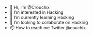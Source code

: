 - 👋 Hi, I’m @Crouchix
- 👀 I’m interested in Hacking
- 🌱 I’m currently learning Hacking
- 💞️ I’m looking to collaborate on Hacking
- 📫 How to reach me Twitter @couchix

<!---
Crouchix/Crouchix is a ✨ special ✨ repository because its `README.md` (this file) appears on your GitHub profile.
You can click the Preview link to take a look at your changes.
--->
